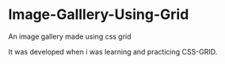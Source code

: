 # Image-Galllery-Using-Grid
An image gallery made using css grid

It was developed when i was learning and practicing CSS-GRID.
